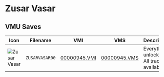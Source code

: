 # Zusar Vasar

## VMU Saves

| Icon | Filename | VMI | VMS | Description |
|------|----------|-----|-----|-------------|
| ![Zusar Vasar](../icons/ZUSARVASAR00.GIF) | `ZUSARVASAR00` | [00000945.VMI](00000945.VMI) | [00000945.VMS](00000945.VMS) | Everything unlocked! All tracks available. |

